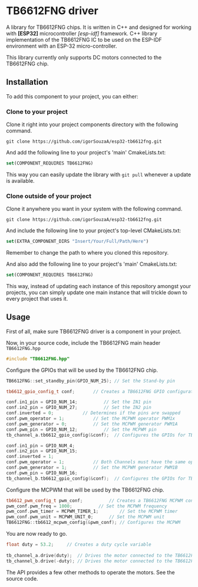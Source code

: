 # TB6612FNG driver
 A library for TB6612FNG chips.
 It is written in C++ and designed for working with **[ESP32]** microcontroller _[esp-idf]_ framework.
 C++ library implementation of the TB6612FNG IC to be used on the ESP-IDF environment with an ESP-32 micro-controller.
 
 This library currently only supports DC motors connected to the TB6612FNG chip.

## Installation

 To add this component to your project, you can either:
 
### Clone to your project
 
 Clone it right into your project components directory with the following command.
 
 ```
 git clone https://github.com/igorSouzaA/esp32-tb6612fng.git
 ```
 
 And add the following line to your project's 'main' CmakeLists.txt:
 
 ```CMake
 set(COMPONENT_REQUIRES TB6612FNG)
 ```
 
 This way you can easily update the library with `git pull` whenever a update is available.
 
### Clone outside of your project
 
 Clone it anywhere you want in your system with the following command.
 
 ```
 git clone https://github.com/igorSouzaA/esp32-tb6612fng.git
 ```
 
 And include the following line to your project's top-level CMakeLists.txt:
 
 ```CMake
 set(EXTRA_COMPONENT_DIRS "Insert/Your/Full/Path/Here")
 ```
 
 Remember to change the path to where you cloned this repository.
 
 And also add the following line to your project's 'main' CmakeLists.txt:
 
 ```CMake
 set(COMPONENT_REQUIRES TB6612FNG)
 ```
 
 This way, instead of updating each instance of this repository amongst your projects, you can simply update one main instance that will trickle down to every project that uses it.
 
## Usage
 
 First of all, make sure TB6612FNG driver is a component in your project.
 
 Now, in your source code, include the TB6612FNG main header `TB6612FNG.hpp`
 
 ```C++
 #include "TB6612FNG.hpp"
 ```
 
 Configure the GPIOs that will be used by the TB6612FNG chip.
 
 ```C++
 TB6612FNG::set_standby_pin(GPIO_NUM_25); // Set the Stand-by pin

 tb6612_gpio_config_t conf;		  // Creates a TB6612FNG GPIO configurations struct

 conf.in1_pin = GPIO_NUM_14;		  // Set the IN1 pin
 conf.in2_pin = GPIO_NUM_27;		  // Set the IN2 pin
 conf.inverted = 0;			  // Determines if the pins are swapped
 conf.pwm_operator = 1;			  // Set the MCPWM operator PWM1x
 conf.pwm_generator = 0;		  // Set the MCPWM generator PWM1A
 conf.pwm_pin = GPIO_NUM_12;		  // Set the MCPWM pin
 tb_channel_a.tb6612_gpio_config(&conf);  // Configures the GPIOs for TB6612FNG's Channel A

 conf.in1_pin = GPIO_NUM_4;
 conf.in2_pin = GPIO_NUM_15;
 conf.inverted = 1;
 conf.pwm_operator = 1;			  // Both Channels must have the same operator
 conf.pwm_generator = 1;		  // Set the MCPWM generator PWM1B
 conf.pwm_pin = GPIO_NUM_16;
 tb_channel_b.tb6612_gpio_config(&conf);  // Configures the GPIOs for TB6612FNG's Channel B
 ```
 
 Configure the MCPWM that will be used by the TB6612FNG chip.
 
 ```C++
 tb6612_pwm_config_t pwm_conf;			// Creates a TB6612FNG MCPWM configurations struct
 pwm_conf.pwm_freq = 1000;			// Set the MCPWM frequency
 pwm_conf.pwm_timer = MCPWM_TIMER_1;		// Set the MCPWM timer
 pwm_conf.pwm_unit = MCPWM_UNIT_0;		// Set the MCPWM unit
 TB6612FNG::tb6612_mcpwm_config(&pwm_conf);	// Configures the MCPWM
 ```
 
 You are now ready to go.
 
 ```C++
 float duty = 53.2;		// Creates a duty cycle variable
		
 tb_channel_a.drive(duty);	// Drives the motor connected to the TB6612FNG's Channel A forwards
 tb_channel_b.drive(-duty);	// Drives the motor connected to the TB6612FNG's Channel A backwards
 ```
 
 The API provides a few other methods to operate the motors. See the source code.
 
 
 
 
 
 
 
 
 
 
 
 
 
 
 
 
 
 
 
 